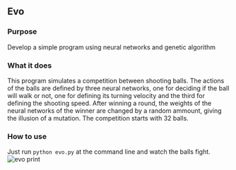 ## Evo

### Purpose

Develop a simple program using neural networks and genetic algorithm

### What it does

This program simulates a competition between shooting balls. The actions of
the balls are defined by three neural networks, one for deciding if the ball
will walk or not, one for defining its turning velocity and the third for
defining the shooting speed. After winning a round, the weights of the neural
networks of the winner are changed by a random ammount, giving the illusion of
a mutation. The competition starts with 32 balls.

### How to use

Just run `python evo.py` at the command line and watch the balls fight.
![evo print](/evo.png)

